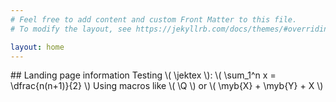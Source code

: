 ```yaml
---
# Feel free to add content and custom Front Matter to this file.
# To modify the layout, see https://jekyllrb.com/docs/themes/#overriding-theme-defaults

layout: home
---
```

  <head>
    <link rel="stylesheet" href="https://cdn.jsdelivr.net/npm/katex@0.16.9/dist/katex.min.css" integrity="sha384-n8MVd4RsNIU0tAv4ct0nTaAbDJwPJzDEaqSD1odI+WdtXRGWt2kTvGFasHpSy3SV" crossorigin="anonymous">

  
  </head>
## Landing page information
  Testing \( \jektex \): \( \sum_1^n x = \dfrac{n(n+1)}{2} \)
  Using macros like \( \Q \) or \( \myb{X} + \myb{Y} + X \)

